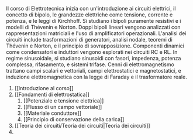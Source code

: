 Il corso di Elettrotecnica inizia con un'introduzione ai circuiti elettrici, il concetto di bipolo, le grandezze elettriche come tensione, corrente e potenza, e le leggi di Kirchhoff. Si studiano i bipoli puramente resistivi e i modelli di Thévenin e Norton. Doppi bipoli lineari vengono analizzati con rappresentazioni matriciali e l'uso di amplificatori operazionali. L'analisi dei circuiti include trasformazioni di generatori, analisi nodale, teoremi di Thévenin e Norton, e il principio di sovrapposizione. Componenti dinamici come condensatori e induttori vengono esplorati nei circuiti RC e RL. In regime sinusoidale, si studiano sinusoidi con fasori, impedenza, potenza complessa, rifasamento, e sistemi trifase. Cenni di elettromagnetismo trattano campi scalari e vettoriali, campi elettrostatici e magnetostatici, e induzione elettromagnetica con la legge di Faraday e il trasformatore reale.

1. [[Introduzione al corso]]
2. [[Fondamenti di elettrostatica]]
	1. [[Potenziale e tensione elettrica]]
	2. [[Flusso di un campo vettoriale]]
	3. [[Materiale conduttore]]
	4. [[Principio di conservazione della carica]]
3. [[Teoria dei circuiti/Teoria dei circuiti|Teoria dei circuiti]]
4. 



